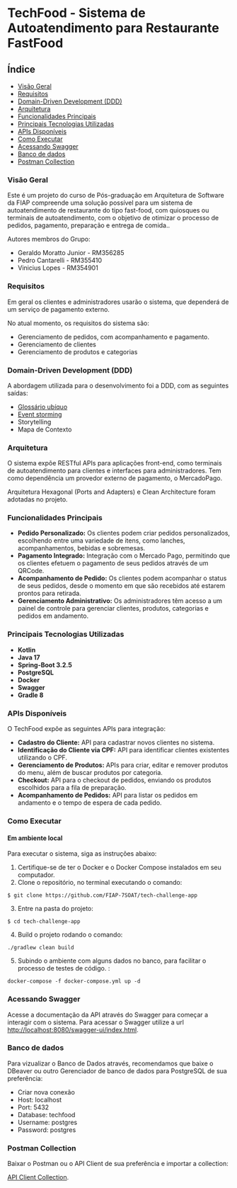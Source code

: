 # TechFood - Sistema de Autoatendimento para Restaurante FastFood

## Índice

- [Visão Geral](#visão-geral)
- [Requisitos](#requisitos)
- [Domain-Driven Development (DDD)](#domain-driven-development-ddd)
- [Arquitetura](#arquitetura)
- [Funcionalidades Principais](#funcionalidades-principais)
- [Principais Tecnologias Utilizadas](#principais-tecnologias-utilizadas)
- [APIs Disponíveis](#apis-disponíveis)
- [Como Executar](#como-executar)
- [Acessando Swagger](#acessando-swagger)
- [Banco de dados](#banco-de-dados)
- [Postman Collection](#postman-collection)

### Visão Geral

Este é um projeto do curso de Pós-graduação em Arquitetura de Software da FIAP compreende uma solução possível para um sistema de autoatendimento de restaurante do tipo fast-food, com quiosques ou terminais de autoatendimento, com o objetivo de otimizar o processo de pedidos, pagamento, preparação e entrega de comida..

Autores membros do Grupo:

- Geraldo Moratto Junior - RM356285
- Pedro Cantarelli - RM355410
- Vinicius Lopes - RM354901

### Requisitos

Em geral os clientes e administradores usarão o sistema, que dependerá de um serviço de pagamento externo.

No atual momento, os requisitos do sistema são:

- Gerenciamento de pedidos, com acompanhamento e pagamento.
- Gerenciamento de clientes
- Gerenciamento de produtos e categorias

### Domain-Driven Development (DDD)

A abordagem utilizada para o desenvolvimento foi a DDD, com as seguintes saídas:

- [Glossário ubíquo](https://www.figma.com/board/JpMG7uY03GHnNY92hHxdb3/Lanchonete-de-Bairro?node-id=217-13086&t=TfMJyuLNDTmXck6Z-4) 
- [Event storming](https://www.figma.com/board/JpMG7uY03GHnNY92hHxdb3/Lanchonete-de-Bairro?node-id=0-1&t=TfMJyuLNDTmXck6Z-0)
- Storytelling 
- Mapa de Contexto 

### Arquitetura

O sistema expõe RESTful APIs para aplicações front-end, como terminais de autoatendimento para clientes e interfaces para administradores. Tem como dependência um provedor externo de pagamento, o MercadoPago.

Arquitetura Hexagonal (Ports and Adapters) e Clean Architecture foram adotadas no projeto.

### Funcionalidades Principais

- **Pedido Personalizado:** Os clientes podem criar pedidos personalizados, escolhendo entre uma variedade de itens, como lanches, acompanhamentos, bebidas e sobremesas.
- **Pagamento Integrado:** Integração com o Mercado Pago, permitindo que os clientes efetuem o pagamento de seus pedidos através de um QRCode.
- **Acompanhamento de Pedido:** Os clientes podem acompanhar o status de seus pedidos, desde o momento em que são recebidos até estarem prontos para retirada.
- **Gerenciamento Administrativo:** Os administradores têm acesso a um painel de controle para gerenciar clientes, produtos, categorias e pedidos em andamento.

### Principais Tecnologias Utilizadas

- **Kotlin**
- **Java 17**
- **Spring-Boot 3.2.5**
- **PostgreSQL**
- **Docker**
- **Swagger**
- **Gradle 8**

### APIs Disponíveis

O TechFood expõe as seguintes APIs para integração:

- **Cadastro do Cliente:** API para cadastrar novos clientes no sistema.
- **Identificação do Cliente via CPF:** API para identificar clientes existentes utilizando o CPF.
- **Gerenciamento de Produtos:** APIs para criar, editar e remover produtos do menu, além de buscar produtos por categoria.
- **Checkout:** API para o checkout de pedidos, enviando os produtos escolhidos para a fila de preparação.
- **Acompanhamento de Pedidos:** API para listar os pedidos em andamento e o tempo de espera de cada pedido.

### Como Executar

#### Em ambiente local

Para executar o sistema, siga as instruções abaixo:

1. Certifique-se de ter o Docker e o Docker Compose instalados em seu computador.
2. Clone o repositório, no terminal executando o comando:
````
$ git clone https://github.com/FIAP-7SOAT/tech-challenge-app
````
3. Entre na pasta do projeto:
````
$ cd tech-challenge-app
````
4. Build o projeto rodando o comando:
```shell
./gradlew clean build
```
5. Subindo o ambiente com alguns dados no banco, para facilitar o processo de testes de código.
   :
```shell
docker-compose -f docker-compose.yml up -d
```

### Acessando Swagger

Acesse a documentação da API através do Swagger para começar a interagir com o sistema.
Para acessar o Swagger utilize a url [http://localhost:8080/swagger-ui/index.html](http://localhost:8080/swagger-ui/index.html).

### Banco de dados

Para vizualizar o Banco de Dados através, recomendamos que baixe o DBeaver ou outro Gerenciador de banco de dados para PostgreSQL de sua preferência:

- Criar nova conexão
- Host: localhost
- Port: 5432
- Database: techfood
- Username: postgres
- Password: postgres

### Postman Collection

Baixar o Postman ou o API Client de sua preferência e importar a collection:

[API Client Collection](src/main/resources/collection/fiap_techfood_postman_collection.json).

